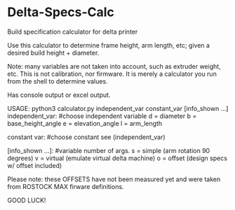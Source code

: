 # Delta-Specs-Calc
Build specification calculator for delta printer

Use this calculator to determine frame height, arm length, etc; given a desired build height + diameter.

Note: many variables are not taken into account, such as extruder weight, etc. This is not calibration, nor firmware.
It is merely a calculator you run from the shell to determine values.

Has console output or excel output.

USAGE: python3 calculator.py independent_var constant_var [info_shown ...]
independent_var: #choose independent variable
d = diameter 
b = base_height_angle 
e = elevation_angle
l = arm_length

constant var: #choose constant
see (independent_var)

[info_shown ...]: #variable number of args. 
s = simple (arm rotation 90 degrees)
v = virtual (emulate virtual delta machine)
o = offset (design specs w/ offset included)

Please note: these OFFSETS have not been measured yet and were taken from ROSTOCK MAX firware definitions.

GOOD LUCK!
